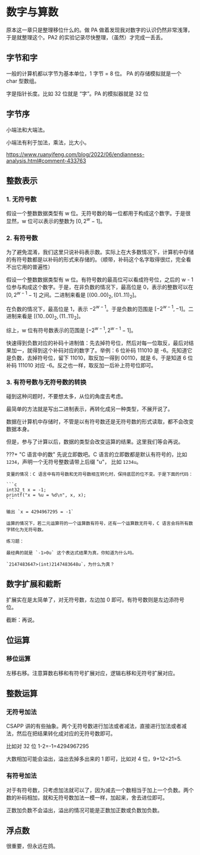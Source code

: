 # 数字与算数

原本这一章只是整理移位什么的。做 PA 做着发现我对数字的认识仍然非常浅薄，于是就整理这个。PA2 的实验记录尽快整理，（虽然）才完成一丢丢。

## 字节和字

一般的计算机都以字节为基本单位，1 字节 = 8 位。 PA 的存储模拟就是一个 char 型数组。

字是指针长度。比如 32 位就是 “字”。PA 的模拟器就是 32 位

## 字节序

小端法和大端法。

小端法有利于加法，乘法，比大小。

<https://www.ruanyifeng.com/blog/2022/06/endianness-analysis.html#comment-433763>



## 整数表示

### 1. 无符号数

假设一个整数数据类型有 w 位。无符号数的每一位都用于构成这个数字。于是很显然，w 位可以表示的整数为 $[0, 2^{w}-1]$。

### 2. 有符号数

为了避免混淆，我们这里只说补码表示数。实际上在大多数情况下，计算机中存储的有符号数都是以补码的形式来存储的。（顺带，补码这个名字取得很烂，完全看不出它用的普遍性）

假设一个整数数据类型有 w 位。有符号数的最高位可以看成符号位，之后的 w - 1 位参与构成这个数字。于是，在非负数的情况下，最高位是 0，表示的整数可以在 $[0, 2^{w-1}-1]$ 之间。二进制来看是 $[(00..00)_2, (01..11)_2]$。

在负数的情况下，最高位是 1，表示 $-2^{w-1}$。于是负数的范围是 $[-2^{w-1}, -1]$。二进制来看是 $[(10..00)_2, (11..11)_2]$。

综上，w 位有符号数表示的范围是 $[-2^{w-1}, 2^{w-1}-1]$。

快速得到负数对应的补码十进制值：先去掉符号位，然后对每一位取反，最后对结果加一，就得到这个补码对应的数字了。举例：6 位补码 111010 是 -6。先知道它是负数，去掉符号位，留下 11010，取反加一得到 00110，就是 6，于是知道 6 位补码 111010 对应 -6。反之也一样，取反加一后补上符号位即可。

### 3. 有符号数与无符号数的转换
碰到这种问题时，不要想太多，从位的角度去考虑。

最简单的方法就是写出二进制表示，再转化成另一种类型，不展开说了。

数据在计算机中存储时，不管是以有符号数还是无符号数的形式读取，都不会改变数据本身。

但是，参与了计算以后，数据的类型会改变运算的结果。这里我们等会再说。

???+ "C 语言中的数"
    先说立即数吧。C 语言的立即数都是默认有符号的，比如 `1234`，声明一个无符号整数请带上后缀 "u"， 比如 `1234u`。

    变量的情况：C 语言中有符号数和无符号数相互转化时，保持底层的位不变。于是下面的代码：
    
    ```c
    int32_t x = -1;
    printf("x = %u = %d\n", x, x);
    ```

    输出 `x = 4294967295 = -1`

    运算的情况下，若二元运算符的一个运算数有符号，还有一个运算数无符号，C 语言会将所有数字转化为无符号数。

    练习题：
    
    最经典的就是 `-1>0u` 这个表达式结果为真，你知道为什么吗。

    `2147483647>(int)2147483648u`，为什么为真？

## 数字扩展和截断

扩展实在是太简单了，对无符号数，左边加 0 即可。有符号数则是左边添符号位。

截断：再说。


## 位运算

### 移位运算

左移右移。注意算数右移和有符号扩展对应，逻辑右移和无符号扩展对应。

## 整数运算


### 无符号加法

CSAPP 讲的有些抽象。两个无符号数进行加法或者减法，直接进行加法或者减法，然后在把结果转化成对应的无符号数即可。

比如对 32 位 1-2=-1=4294967295

大数相加可能会溢出，溢出去掉多出来的 1 即可，比如对 4 位，9+12=21=5.


### 有符号加法

对于有符号数，只考虑加法就可以了，因为减去一个数相当于加上一个负数。两个数的补码相加，就和无符号数加法一模一样，加起来，舍去进位即可。

正数加负数不会溢出，溢出的情况可能是正数加正数或负数加负数。

## 浮点数

很重要，但永远在鸽。